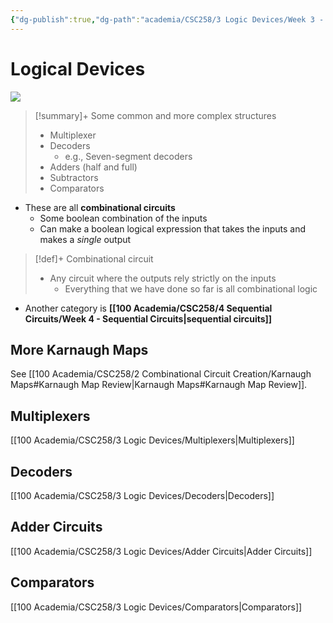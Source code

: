 ```yaml
---
{"dg-publish":true,"dg-path":"academia/CSC258/3 Logic Devices/Week 3 - Logical Devices.md","permalink":"/academia/csc-258/3-logic-devices/week-3-logical-devices/","tags":["cs","lecture","note","university"],"created":"2025-01-20T13:37:48.388-05:00","updated":"2025-01-26T20:29:48.670-05:00"}
---
```



# Logical Devices

![](https://i.imgur.com/IsfPDjA.png)

> [!summary]+ Some common and more complex structures
> - Multiplexer
> - Decoders
>     - e.g., Seven-segment decoders
> - Adders (half and full)
> - Subtractors
> - Comparators

- These are all **combinational circuits**
    - Some boolean combination of the inputs
    - Can make a boolean logical expression that takes the inputs and makes a *single* output

> [!def]+ Combinational circuit
> - Any circuit where the outputs rely strictly on the inputs
>     - Everything that we have done so far is all combinational logic

- Another category is **[[100 Academia/CSC258/4 Sequential Circuits/Week 4 - Sequential Circuits\|sequential circuits]]**

## More Karnaugh Maps

See [[100 Academia/CSC258/2 Combinational Circuit Creation/Karnaugh Maps#Karnaugh Map Review\|Karnaugh Maps#Karnaugh Map Review]].

## Multiplexers

[[100 Academia/CSC258/3 Logic Devices/Multiplexers\|Multiplexers]]

## Decoders

[[100 Academia/CSC258/3 Logic Devices/Decoders\|Decoders]]

## Adder Circuits

[[100 Academia/CSC258/3 Logic Devices/Adder Circuits\|Adder Circuits]]

## Comparators

[[100 Academia/CSC258/3 Logic Devices/Comparators\|Comparators]]
